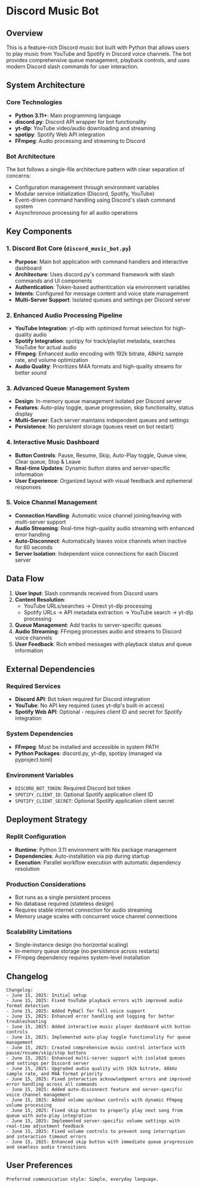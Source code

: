 # Discord Music Bot

## Overview

This is a feature-rich Discord music bot built with Python that allows users to play music from YouTube and Spotify in Discord voice channels. The bot provides comprehensive queue management, playback controls, and uses modern Discord slash commands for user interaction.

## System Architecture

### Core Technologies
- **Python 3.11+**: Main programming language
- **discord.py**: Discord API wrapper for bot functionality
- **yt-dlp**: YouTube video/audio downloading and streaming
- **spotipy**: Spotify Web API integration
- **FFmpeg**: Audio processing and streaming to Discord

### Bot Architecture
The bot follows a single-file architecture pattern with clear separation of concerns:
- Configuration management through environment variables
- Modular service initialization (Discord, Spotify, YouTube)
- Event-driven command handling using Discord's slash command system
- Asynchronous processing for all audio operations

## Key Components

### 1. Discord Bot Core (`discord_music_bot.py`)
- **Purpose**: Main bot application with command handlers and interactive dashboard
- **Architecture**: Uses discord.py's command framework with slash commands and UI components
- **Authentication**: Token-based authentication via environment variables
- **Intents**: Configured for message content and voice state management
- **Multi-Server Support**: Isolated queues and settings per Discord server

### 2. Enhanced Audio Processing Pipeline
- **YouTube Integration**: yt-dlp with optimized format selection for high-quality audio
- **Spotify Integration**: spotipy for track/playlist metadata, searches YouTube for actual audio
- **FFmpeg**: Enhanced audio encoding with 192k bitrate, 48kHz sample rate, and volume optimization
- **Audio Quality**: Prioritizes M4A formats and high-quality streams for better sound

### 3. Advanced Queue Management System
- **Design**: In-memory queue management isolated per Discord server
- **Features**: Auto-play toggle, queue progression, skip functionality, status display
- **Multi-Server**: Each server maintains independent queues and settings
- **Persistence**: No persistent storage (queues reset on bot restart)

### 4. Interactive Music Dashboard
- **Button Controls**: Pause, Resume, Skip, Auto-Play toggle, Queue view, Clear queue, Stop & Leave
- **Real-time Updates**: Dynamic button states and server-specific information
- **User Experience**: Organized layout with visual feedback and ephemeral responses

### 5. Voice Channel Management
- **Connection Handling**: Automatic voice channel joining/leaving with multi-server support
- **Audio Streaming**: Real-time high-quality audio streaming with enhanced error handling
- **Auto-Disconnect**: Automatically leaves voice channels when inactive for 60 seconds
- **Server Isolation**: Independent voice connections for each Discord server

## Data Flow

1. **User Input**: Slash commands received from Discord users
2. **Content Resolution**: 
   - YouTube URLs/searches → Direct yt-dlp processing
   - Spotify URLs → API metadata extraction → YouTube search → yt-dlp processing
3. **Queue Management**: Add tracks to server-specific queues
4. **Audio Streaming**: FFmpeg processes audio and streams to Discord voice channels
5. **User Feedback**: Rich embed messages with playback status and queue information

## External Dependencies

### Required Services
- **Discord API**: Bot token required for Discord integration
- **YouTube**: No API key required (uses yt-dlp's built-in access)
- **Spotify Web API**: Optional - requires client ID and secret for Spotify integration

### System Dependencies
- **FFmpeg**: Must be installed and accessible in system PATH
- **Python Packages**: discord.py, yt-dlp, spotipy (managed via pyproject.toml)

### Environment Variables
- `DISCORD_BOT_TOKEN`: Required Discord bot token
- `SPOTIFY_CLIENT_ID`: Optional Spotify application client ID
- `SPOTIFY_CLIENT_SECRET`: Optional Spotify application client secret

## Deployment Strategy

### Replit Configuration
- **Runtime**: Python 3.11 environment with Nix package management
- **Dependencies**: Auto-installation via pip during startup
- **Execution**: Parallel workflow execution with automatic dependency resolution

### Production Considerations
- Bot runs as a single persistent process
- No database required (stateless design)
- Requires stable internet connection for audio streaming
- Memory usage scales with concurrent voice channel connections

### Scalability Limitations
- Single-instance design (no horizontal scaling)
- In-memory queue storage (no persistence across restarts)
- FFmpeg dependency requires system-level installation

## Changelog

```
Changelog:
- June 15, 2025: Initial setup
- June 15, 2025: Fixed YouTube playback errors with improved audio format detection
- June 15, 2025: Added PyNaCl for full voice support 
- June 15, 2025: Enhanced error handling and logging for better troubleshooting
- June 15, 2025: Added interactive music player dashboard with button controls
- June 15, 2025: Implemented auto-play toggle functionality for queue management
- June 15, 2025: Created comprehensive music control interface with pause/resume/skip/stop buttons
- June 15, 2025: Enhanced multi-server support with isolated queues and settings per Discord server
- June 15, 2025: Upgraded audio quality with 192k bitrate, 48kHz sample rate, and M4A format priority
- June 15, 2025: Fixed interaction acknowledgment errors and improved error handling across all commands
- June 15, 2025: Added auto-disconnect feature and server-specific voice channel management
- June 15, 2025: Added volume up/down controls with dynamic FFmpeg volume processing
- June 15, 2025: Fixed skip button to properly play next song from queue with auto-play integration
- June 15, 2025: Implemented server-specific volume settings with real-time adjustment feedback
- June 15, 2025: Fixed volume controls to prevent song interruption and interaction timeout errors
- June 15, 2025: Enhanced skip button with immediate queue progression and seamless audio transitions
```

## User Preferences

```
Preferred communication style: Simple, everyday language.
```